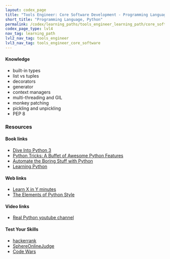 ```yaml
---
layout: codex_page
title: "Tools Engineer: Core Software Development - Programming Language, Python"
short_title: "Programming Language, Python"
permalink: /codex/learning_paths/tools_engineer_learning_path/core_software_development/programming_languages/python
codex_page_type: lvl4
nav_tag: learning_path
lvl2_nav_tag: tools_engineer
lvl3_nav_tag: tools_engineer_core_software 
---
```


#### Knowledge

- built-in types
- list vs tuples
- decorators
- generator
- context managers
- multi-threading and GIL
- monkey patching
- pickling and unpickling
- PEP 8

### Resources

#### Book links
- [Dive Into Python 3](https://www.diveinto.org/python3/)
- [Python Tricks: A Buffet of Awesome Python Features](https://www.amazon.com/Python-Tricks-Buffet-Awesome-Features-ebook/dp/B0785Q7GSY/)
- [Automate the Boring Stuff with Python](https://www.amazon.com/Automate-Boring-Stuff-Python-Programming/dp/1593275994/)
- [Learning Python](https://www.amazon.com/gp/product/1449355730/)

#### Web links
- [Learn X in Y minutes](https://learnxinyminutes.com/docs/python3/)
- [The Elements of Python Style](https://github.com/amontalenti/elements-of-python-style)

#### Video links
- [Real Python youtube channel](https://www.youtube.com/channel/UCI0vQvr9aFn27yR6Ej6n5UA)

#### Test Your Skills
- [hackerrank](https://www.hackerrank.com/)
- [SphereOnlineJudge](https://www.spoj.com/)
- [Code Wars](https://www.codewars.com)
